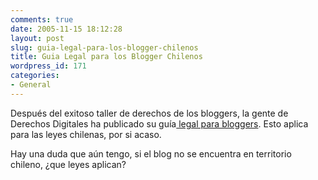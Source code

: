 ```yaml
---
comments: true
date: 2005-11-15 18:12:28
layout: post
slug: guia-legal-para-los-blogger-chilenos
title: Guia Legal para los Blogger Chilenos
wordpress_id: 171
categories:
- General
---
```


Después del exitoso taller de derechos de los bloggers, la gente de Derechos Digitales ha publicado su guía[ legal para bloggers](http://www.derechosdigitales.org/glb/index.php). Esto aplica para las leyes chilenas, por si acaso.

Hay una duda que aún tengo, si el blog no se encuentra en territorio chileno, ¿que leyes aplican?




